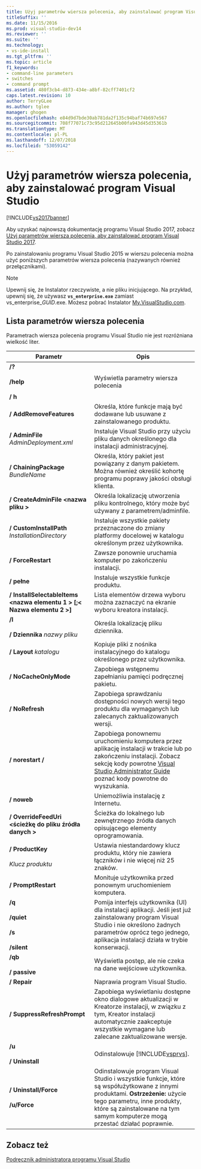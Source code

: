 ```yaml
---
title: Użyj parametrów wiersza polecenia, aby zainstalować program Visual Studio 2015 | Dokumentacja firmy Microsoft
titleSuffix: ''
ms.date: 11/15/2016
ms.prod: visual-studio-dev14
ms.reviewer: ''
ms.suite: ''
ms.technology:
- vs-ide-install
ms.tgt_pltfrm: ''
ms.topic: article
f1_keywords:
- command-line parameters
- switches
- command prompt
ms.assetid: 480f3cb4-d873-434e-a8bf-82cff7401cf2
caps.latest.revision: 10
author: TerryGLee
ms.author: tglee
manager: ghogen
ms.openlocfilehash: e84d9d7bde30ab781da2f135c94baf74b697e567
ms.sourcegitcommit: 708f77071c73c95d212645b00fa943d45d35361b
ms.translationtype: MT
ms.contentlocale: pl-PL
ms.lasthandoff: 12/07/2018
ms.locfileid: "53059142"
---
```

# <a name="use-command-line-parameters-to-install-visual-studio"></a>Użyj parametrów wiersza polecenia, aby zainstalować program Visual Studio
[!INCLUDE[vs2017banner](../includes/vs2017banner.md)]

Aby uzyskać najnowszą dokumentację programu Visual Studio 2017, zobacz [Użyj parametrów wiersza polecenia, aby zainstalować program Visual Studio 2017](https://docs.microsoft.com/visualstudio/install/use-command-line-parameters-to-install-visual-studio).

Po zainstalowaniu programu Visual Studio 2015 w wierszu polecenia można użyć poniższych parametrów wiersza polecenia (nazywanych również przełącznikami).

> [!NOTE]
>  Upewnij się, że Instalator rzeczywiste, a nie pliku inicjującego. Na przykład, upewnij się, że używasz **`vs_enterprise.exe`** zamiast vs_enterprise_*GUID*.exe. Możesz pobrać Instalator [My.VisualStudio.com](https://my.visualstudio.com/downloads?q=visual%20studio%20enterprise%202015).

## <a name="list-of-command-line-parameters"></a>Lista parametrów wiersza polecenia
 Parametrach wiersza polecenia programu Visual Studio nie jest rozróżniana wielkość liter.

|Parametr|Opis|
|---------------|-----------------|
|**/?**<br /><br /> **/help**<br /><br /> **/ h**|Wyświetla parametry wiersza polecenia|
|**/ AddRemoveFeatures**|Określa, które funkcje mają być dodawane lub usuwane z zainstalowanego produktu.|
|**/ AdminFile** *AdminDeployment.xml*|Instaluje Visual Studio przy użyciu pliku danych określonego dla instalacji administracyjnej.|
|**/ ChainingPackage** *BundleName*|Określa, który pakiet jest powiązany z danym pakietem. Można również określić kohortę programu poprawy jakości obsługi klienta.|
|**/ CreateAdminFile \<nazwa pliku >**|Określa lokalizację utworzenia pliku kontrolnego, który może być używany z parametrem/adminfile.|
|**/ CustomInstallPath** *InstallationDirectory*|Instaluje wszystkie pakiety przeznaczone do zmiany platformy docelowej w katalogu określonym przez użytkownika.|
|**/ ForceRestart**|Zawsze ponownie uruchamia komputer po zakończeniu instalacji.|
|**/ pełne**|Instaluje wszystkie funkcje produktu.|
|**/ InstallSelectableItems \<nazwa elementu 1 > [;\< Nazwa elementu 2 >]**|Lista elementów drzewa wyboru można zaznaczyć na ekranie wyboru kreatora instalacji.|
|**/l**<br /><br /> **/ Dziennika** *nazwy pliku*|Określa lokalizację pliku dziennika.|
|**/ Layout** *katalogu*|Kopiuje pliki z nośnika instalacyjnego do katalogu określonego przez użytkownika.|
|**/ NoCacheOnlyMode**|Zapobiega wstępnemu zapełnianiu pamięci podręcznej pakietu.|
|**/ NoRefresh**|Zapobiega sprawdzaniu dostępności nowych wersji tego produktu dla wymaganych lub zalecanych zaktualizowanych wersji.|
|**/ norestart /**|Zapobiega ponownemu uruchomieniu komputera przez aplikację instalacji w trakcie lub po zakończeniu instalacji. Zobacz sekcję kody powrotne [Visual Studio Administrator Guide](../install/visual-studio-administrator-guide.md) poznać kody powrotne do wyszukania.|
|**/ noweb**|Uniemożliwia instalację z Internetu.|
|**/ OverrideFeedUri \<ścieżkę do pliku źródła danych >**|Ścieżka do lokalnego lub zewnętrznego źródła danych opisującego elementy oprogramowania.|
|**/ ProductKey**<br /><br /> *Klucz produktu*|Ustawia niestandardowy klucz produktu, który nie zawiera łączników i nie więcej niż 25 znaków.|
|**/ PromptRestart**|Monituje użytkownika przed ponownym uruchomieniem komputera.|
|**/q**<br /><br /> **/quiet**<br /><br /> **/s**<br /><br /> **/silent**|Pomija interfejs użytkownika (UI) dla instalacji aplikacji. Jeśli jest już zainstalowany program Visual Studio i nie określono żadnych parametrów oprócz tego jednego, aplikacja instalacji działa w trybie konserwacji.|
|**/qb**<br /><br /> **/ passive**|Wyświetla postęp, ale nie czeka na dane wejściowe użytkownika.|
|**/ Repair**|Naprawia program Visual Studio.|
|**/ SuppressRefreshPrompt**|Zapobiega wyświetlaniu dostępne okno dialogowe aktualizacji w Kreatorze instalacji, w związku z tym, Kreator instalacji automatycznie zaakceptuje wszystkie wymagane lub zalecane zaktualizowane wersje.|
|**/u**<br /><br /> **/ Uninstall**|Odinstalowuje [!INCLUDE[vsprvs](../includes/vsprvs-md.md)].|
|**/ Uninstall/Force**<br /><br /> **/u/Force**|Odinstalowuje program Visual Studio i wszystkie funkcje, które są współużytkowane z innymi produktami. **Ostrzeżenie:** użycie tego parametru, inne produkty, które są zainstalowane na tym samym komputerze mogą przestać działać poprawnie.|

## <a name="see-also"></a>Zobacz też
 [Podręcznik administratora programu Visual Studio](../install/visual-studio-administrator-guide.md)